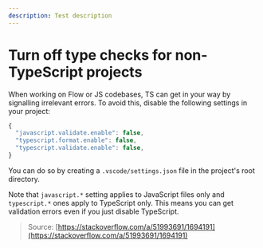 ```yaml
---
description: Test description
---
```


# Turn off type checks for non-TypeScript projects

When working on Flow or JS codebases, TS can get in your way by signalling irrelevant errors. To avoid this, disable the following settings in your project:

```javascript
{
  "javascript.validate.enable": false,
  "typescript.format.enable": false,
  "typescript.validate.enable": false,
}
```

You can do so by creating a `.vscode/settings.json` file in the project's root directory.

Note that `javascript.*` setting applies to JavaScript files only and `typescript.*` ones apply to TypeScript only. This means you can get validation errors even if you just disable TypeScript.

> Source: [https://stackoverflow.com/a/51993691/1694191](https://stackoverflow.com/a/51993691/1694191)

